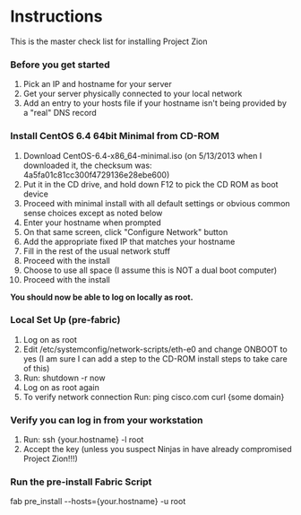
# Instructions #

This is the master check list for installing Project Zion

### Before you get started

1. Pick an IP and hostname for your server
1. Get your server physically connected to your local network
1. Add an entry to your hosts file if your hostname isn't being provided by a "real" DNS record

### Install CentOS 6.4 64bit Minimal from CD-ROM

1. Download CentOS-6.4-x86_64-minimal.iso (on 5/13/2013 when I downloaded it, the checksum was: 4a5fa01c81cc300f4729136e28ebe600)
1. Put it in the CD drive, and hold down F12 to pick the CD ROM as boot device
1. Proceed with minimal install with all default settings or obvious common sense choices except as noted below
1. Enter your hostname when prompted
1. On that same screen, click "Configure Network" button
1. Add the appropriate fixed IP that matches your hostname
1. Fill in the rest of the usual network stuff
1. Proceed with the install
1. Choose to use all space (I assume this is NOT a dual boot computer)
1. Proceed with the install

**You should now be able to log on locally as root.**

### Local Set Up (pre-fabric)

1. Log on as root
1. Edit /etc/systemconfig/network-scripts/eth-e0 and change ONBOOT to yes
	(I am sure I can add a step to the CD-ROM install steps to take care of this)
1. Run:
	shutdown -r now
1. Log on as root again
1. To verify network connection Run:
	ping cisco.com
	curl {some domain}

### Verify you can log in from your workstation

1. Run:
	ssh {your.hostname} -l root
1. Accept the key (unless you suspect Ninjas in have already compromised Project Zion!!!)

### Run the pre-install Fabric Script


fab pre_install --hosts={your.hostname} -u root